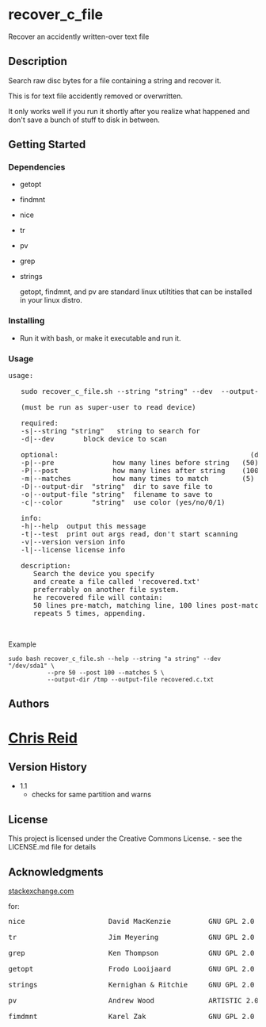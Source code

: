 # recover_c_file

Recover an accidently written-over text file


## Description

Search raw disc bytes for a file containing a string and recover it.

This is for text file accidently removed or overwritten.

It only works well if you run it shortly after you realize
what happened and don't save a bunch of stuff to disk in between.


## Getting Started

### Dependencies

* getopt 
* findmnt 
* nice 
* tr 
* pv 
* grep 
* strings
 
  getopt, findmnt, and pv are standard linux utiltities that can
  be installed in your linux distro.
  
### Installing

* Run it with bash, or make it executable and run it.

### Usage
<pre>
usage: 

   sudo recover_c_file.sh --string "string" --dev <device> --output-dir "dir" --output-file "recovered.txt" 

   (must be run as super-user to read device)

   required:
   -s|--string "string"   string to search for
   -d|--dev    <device>   block device to scan

   optional:                                              (defaults)
   -p|--pre         <num>     how many lines before string   (50)
   -P|--post        <num>     how many lines after string    (100)
   -m|--matches     <num>     how many times to match        (5)
   -D|--output-dir  "string"  dir to save file to            (./)
   -o|--output-file "string"  filename to save to            ("recovered.txt")
   -c|--color       "string"  use color (yes/no/0/1)         (yes)

   info:
   -h|--help  output this message
   -t|--test  print out args read, don't start scanning
   -v|--version version info
   -l|--license license info

   description:
	  Search the device you specify
	  and create a file called 'recovered.txt'
	  preferrably on another file system.
	  he recovered file will contain:
	  50 lines pre-match, matching line, 100 lines post-match.
	  repeats 5 times, appending.


</pre>
Example

```
sudo bash recover_c_file.sh --help --string "a string" --dev "/dev/sda1" \
           --pre 50 --post 100 --matches 5 \
           --output-dir /tmp --output-file recovered.c.txt
```

## Authors

# [Chris Reid](spikeysnack@gmail.com)


## Version History

* 1.1
    * checks for same partition and warns

## License

This project is licensed under the Creative Commons License. - see the LICENSE.md file for details

## Acknowledgments

[stackexchange.com](https://unix.stackexchange.com/questions/149342/can-overwritten-files-be-recovered)

for:
<pre>
nice                	David MacKenzie     	GNU GPL 2.0 free software

tr                  	Jim Meyering        	GNU GPL 2.0 free software

grep                	Ken Thompson        	GNU GPL 2.0 free software

getopt              	Frodo Looijaard     	GNU GPL 2.0 free software

strings             	Kernighan & Ritchie 	GNU GPL 2.0 free software

pv                  	Andrew Wood         	ARTISTIC 2.0 free software

fimdmnt             	Karel Zak           	GNU GPL 2.0 free software

</pre>

